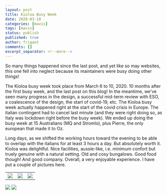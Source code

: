 ```yaml
---
layout: post
title: Kioloa Busy Week
date: 2020-03-10
categories: [mavis]
tags: [mavis]
status: publish
published: true
author: frigaut
comments: []
excerpt_separator: <!--more-->
---
```


So many things happened since the last post, and yet like so may websites, this one fell into neglect because its maintainers were busy doing other things!

The Kioloa busy week took place from March 6 to 10, 2020. 10 months after the first busy week, and the last post on this blog! In the meantime, we've seen many progress in the design, a successful mid-term review with ESO, a coalescence of the design, the start of covid-19, etc. <!--more-->The Kioloa busy week actually happened right at the start of the covid crisis in Europe. The italian contingent had to cancel last minute (and they were right doing so, as Italy was lockdown right before the busy week). We ended up doing the busy week at 15 Australians (MQ and Stromlo), plus Pierre, the only european that made it to Oz. 

Long days, as we shifted the working hours toward the evening to be able to overlap with the italians for at least 3 hours a day. But absolutely worth it. Kioloa was delightful. Nice facilities, aussie-like, i.e. minimum confort but truely genuine with a natural setting. Old and cosy bungalows. Good food though! And good company. Overall, a very enjoyable experience. I have put a couple of pictures here.

|  |  |  |
| -- | -- | -- |
| ![]({{site.baseurl}}/assets/images/20200301_180358.jpg) | ![]({{site.baseurl}}/assets/images/20200302_134330.jpg) | ![]({{site.baseurl}}/assets/images/20200304_150213_1.jpg) |

![]({{site.baseurl}}/assets/images/20200301_194932.jpg)
![]({{site.baseurl}}/assets/images/20200301_204913.jpg)





